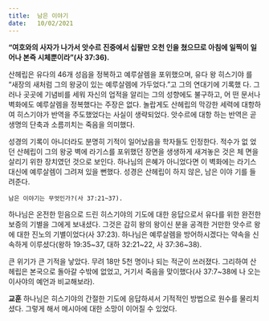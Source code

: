 ```yaml
---
title:  남은 이야기
date:   10/02/2021
---
```


**“여호와의 사자가 나가서 앗수르 진중에서 십팔만 오천 인을 쳤으므로 아침에 일찍이 일어나 본즉 시체뿐이라”(사 37:36).**

산헤립은 유다의 46개 성읍을 정복하고 예루살렘을 포위했으며, 유다 왕 히스기야 를 “새장의 새처럼 그의 왕궁이 있는 예루살렘에 가두었다.”고 그의 연대기에 기록했 다. 그러나 곳곳에 기념비를 세워 자신의 업적을 알리는 그의 성향에도 불구하고, 어 떤 문서나 벽화에도 예루살렘을 정복했다는 주장은 없다. 놀랍게도 산헤립의 막강한 세력에 대항하여 히스기야가 반역을 주도했었다는 사실이 생략되었다. 앗수르에 대항 하는 반역은 곧 생명의 단축과 소름끼치는 죽음을 의미했다.

성경의 기록이 아니더라도 분명히 기적이 일어났음을 학자들도 인정한다. 적수가 없 었던 산헤립이 그의 왕궁 벽에 라기스를 포위했던 장면을 생생하게 새겨놓은 것은 체 면을 살리기 위한 장치였던 것으로 보인다. 하나님의 은혜가 아니었다면 이 벽화에는 라기스 대신에 예루살렘이 그려져 있을 뻔했다. 성경은 산헤립이 하지 않은, 남은 이야 기를 들려준다.

`남은 이야기는 무엇인가?(사 37:21~37).`

하나님은 온전한 믿음으로 드린 히스기야의 기도에 대한 응답으로서 유다를 위한 완전한 보증의 기별을 그에게 보내셨다. 그것은 감히 왕의 왕이신 분을 공격한 거만한 앗수르 왕에 대한 진노의 기별이었다(사 37:23). 하나님은 예루살렘을 방어하시겠다는 약속을 신속하게 이루셨다(왕하 19:35~37, 대하 32:21~22, 사 37:36~38).

큰 위기가 큰 기적을 낳았다. 무려 18만 5천 명이나 되는 적군이 쓰러졌다. 그리하여 산헤립은 본국으로 돌아갈 수밖에 없었고, 거기서 죽음을 맞이했다(사 37:7~38에 나 오는 이사야의 예언과 비교해보라).

**교훈** 하나님은 히스기야의 간절한 기도에 응답하셔서 기적적인 방법으로 원수를 물리치셨다. 그렇게 해서 메시아에 대한 소망이 이어질 수 있었다.